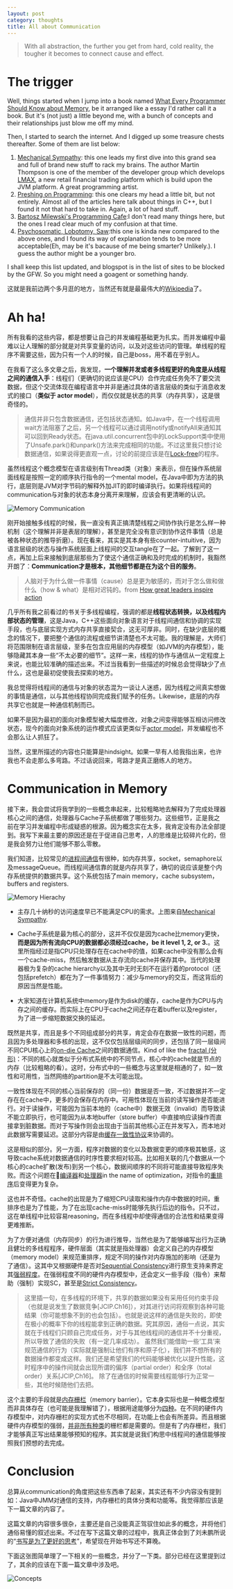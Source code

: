```yaml
---
layout: post
category: thoughts
title: All about Communication
---
```


> With all abstraction, the further you get from hard, cold reality, the tougher it becomes to connect cause and effect.

# The trigger

Well, things started when I jump into a book named [What Every Programmer Should Know about Memory][1], be it arranged like a essay I'd rather call it a book. But it's (not just) a little beyond me, with a bunch of concepts and their relationships just blow me off my mind.

Then, I started to search the internet. And I digged up some treasure chests thereafter. Some of them are list below:

 1. [Mechanical Sympathy][2]: this one leads my first dive into this grand sea and full of brand new stuff to rack my brains. The author Martin Thompson is one of the member of the developer group which develops [LMAX][3], a new retail financial trading platform which is build upon the JVM platform. A great programming artist.
 2. [Preshing on Programming][4]: this one clears my head a little bit, but not entirely. Almost all of the articles here talk about things in C++, but I found it not that hard to take in. Again, a lot of hard stuff.
 3. [Bartosz Milewski's Programming Cafe][5]:I don't read many things here, but the ones I read clear much of my confusion at that time.
 4. [Psychosomatic, Lobotomy, Saw][6]:this one is kinda new compared to the above ones, and I found its way of explanation tends to be more acceptable(Eh, may be it's bacause of me being smarter? Unlikely.). I guess the author might be a younger bro.
 
I shall keep this list updated, and blogspot is in the list of sites to be blocked by the GFW. So you might need a goagent or something handy.

这就是我前边两个多月逛的地方，当然还有就是最最伟大的[Wikipedia][7]了。

# Ah ha!

所有我看的这些内容，都是想要让自己的并发编程基础更为扎实。而并发编程中最难以让人理解的部分就是对共享变量的访问，以及对这些访问的管理。单线程的程序不需要这些，因为只有一个人的时候，自己是boss，用不着在乎别人。

在我看了这么多文章之后，我发现，**一个理解并发或者多线程更好的角度是从线程之间的通信入手**：线程们（更确切的说应该是CPU）合作完成任务免不了要交流数据，但这个交流体现在编程语言中并非是通过具体的语言层级的类似于消息收发式的接口（__类似于 actor  model__），而仅仅就是状态的共享（内存共享），这是很奇怪的。

> 通信并非只包含数据通信，还包括状态通知。如Java中，在一个线程调用wait方法阻塞了之后，另一个线程可以通过调用notify或notifyAll来通知其可以回到Ready状态。在java.util.concurrent包中的LockSupport类中使用了Unsafe.park()和unpark()方法来完成相同的功能。不过这里我只想讨论数据通信，如果说得更直观一点，讨论的前提应该是在[Lock-free][23]的程序。

虽然线程这个概念模型在语言级别有Thread类（对象）来表示，但在操作系统层面线程是按照一定的顺序执行指令的一个mental model，在Java中即为方法的执行，底层则是JVM对字节码的解释外加JIT的即时编译执行。如果将线程间的communication与对象的状态本身分离开来理解，应该会有更清晰的认识。

![Memory Communication][21]

刚开始接触多线程的时候，我一直没有真正搞清楚线程之间协作执行是怎么样一种机制（这个理解并非是表层的理解），甚至是完全没有意识到协作这件事情（总是被各种状态的推导折磨）。现在看来，其实是其本身有些counter-intuitive，因为语言层级的状态与操作系统层面上线程间的交互tangle在了一起。了解到了这一点，再加上后来接触到底层那些为了使这个通信正确和及时完成的机制时，我豁然开朗了：**Communication才是根本，其他细节都是在为这个目的服务**。

> 人脑对于为什么做一件事情（cause）总是更为敏感的，而对于怎么做和做什么（how & what）是相对迟钝的。from [How great leaders inspire action][8]

几乎所有我之前看过的书关于多线程编程，强调的都是**线程状态转换，以及线程内部状态的管理**，这是Java，C++这些面向对象语言对于线程间通信和协调的实现手段，也与底层实现方式内存共享直接契合，这无可厚非。同时，在缺少底层的概念的情况下，要把整个通信的流程或细节讲清楚也不太可能。我的理解是，大师们将范围限制在语言层级，至多在包含应用层的内存模型（如JVM的内存模型），能够隐藏其本身一些“不太必要的细节”。这样一来，线程的协作与通信从一定程度上来说，也能比较准确的描述出来。不过当我看到一些描述的时候总会觉得缺少了点什么，这也是最初促使我去探索的地方。

我总觉得将线程间的通信与对象的状态混为一谈让人迷惑，因为线程之间真实想做的事情是通信，以与其他线程协同完成我们赋予的任务。Likewise，底层的内存共享它也就是一种通信机制而已。

如果不是因为最初的面向对象模型被大幅度修改，对象之间变得能够互相访问修改状态，现今的面向对象系统的运作模式应该更类似于[actor model][17]，并发编程也不会那么让人抓狂了。

当然，这里所描述的内容也只能算是hindsight。如果一早有人给我指出来，也许我也不会走那么多弯路。不过话说回来，弯路才是真正磨练人的地方。

# Communication in Memory

接下来，我会尝试将我学到的一些概念串起来，比较粗略地去解释为了完成处理器核心之间的通信，处理器与Cache子系统都做了哪些努力。这些细节，正是我之前在学习并发编程中形成疑惑的根源。因为概念实在太多，我肯定没有办法全部提到。我写下来最主要的原因还是在于促进自己思考，人的思维是比较碎片化的，但是我会努力让他们能够不那么零散。

我们知道，比较常见的[进程间通信][9]有很种，如内存共享，socket，semaphore以及messageQueue。而线程间通信靠的就是内存共享了，确切的说应该是整个内存系统提供的数据共享。这个系统包括了main memory，cache subsystem，buffers and registers.

![Memory Hierachy][11]

* 主存几十纳秒的访问速度早已不能满足CPU的需求。上图来自[Mechanical Sympathy][25].

* Cache子系统是最为核心的部分，这并不仅仅是因为cache比memory更快，**而是因为所有流向CPU的数据都必须经过cache，be it level 1, 2, or 3.**。这里所指经过是指CPU只处理存在在cache中的值，如果cache中没有那么会有一个cache-miss，然后触发数据从主存流向cache并保存其中。当代的处理器极为复杂的cache hierarchy以及其中无时无刻不在运行着的protocol（还包括prefetch）都在为了一件事情努力：减少与memory的交互，而这背后的原因当然是性能。
 
* 大家知道在计算机系统中memory是作为disk的缓存，cache是作为CPU与内存之间的缓存。而实际上在CPU于cache之间还存在着buffer以及register，为了进一步缩短数据交换的延迟。

既然是共享，而且是多个不同组成部分的共享，肯定会存在数据一致性的问题，而且因为多处理器和多核的出现，这不仅仅包括层级间的同步，还包括了同一层级间不同CPU核心上的[on-die Cache][10]之间的数据通信。Kind of like the [fractal (分形)][12]：不同的核心就类似于分布式系统中的不同节点，核心中的cache就是节点的内存（比较粗略的看）。这时，分布式中的一些概念与这里就是相通的了，如一致性和可用性，当然网络的partition是不太可能出现。

一致性体现在不同的核心当前保存的（同一份）数据是否一致，不过数据并不一定存在在cache中，更多的会保存在内存中。可用性体现在当前的读写操作是否能进行。对于读操作，可能因为当前本地的（cache中）数据无效（invalid）而导致读不能立即执行，也可能因为从本地buffer（store buffer）中直接响应读操作而直接拿到脏数据。而对于写操作则会出现由于当前其他核心正在并发写入，而本地对此数据写需要延迟。这部分内容是由[缓存一致性协议][13]来协调的。

这是相似的部分。另一方面，程序对数据的变化以及数据变更的顺序极其敏感，这导致cache系统对数据通信的时序性要求相对较高。比如相关联的几个数据从一个核心的cache扩散(发布)到另一个核心，数据间顺序的不同将可能直接导致程序失败。而这个问题在[编译器][27]和[处理器][26]in the name of optimization，对指令的[重排序][10]后变得更为复杂。

这也并不奇怪。cache的出现是为了缩短CPU读取和操作内存中数据的时间，重排序也是为了性能，为了在出现cache-miss时能够先执行后边的指令。只不过，这在单线程中比较容易reasoning，而在多线程中却使得通信的合法性和结果变得更难推断。

为了方便对通信（内存同步）的行为进行推导，当然也是为了能够编写出行为正确且健壮的多线程程序，硬件层面（其实就是指处理器）会定义自己的内存模型（memory model）来规范重排序，规定不同的操作对内存施加的影响（还是为了通信）。这其中又根据硬件是否对[Sequential Consistency][14]进行原生支持来界定其[强弱程度][22]。在强弱程度不同的硬件内存模型中，还会定义一些手段（指令）来帮助（强制）实现SC，甚至是[Strict Consistency][15]。

> 这里插一句，在多线程的环境下，共享的数据如果没有采用任何约束手段（也就是说发生了数据竞争[JCIP.Ch16]），对其进行访问将观察到各种可能结果（你可能想象不到的也会包括）。也就是说这样的通信是失败的，即使在极小的概率下你的线程能拿到正确的数据。究其原因，通俗一点说，其实就在于线程们只顾自己完成任务，对于与其他线程间的通信并不十分重视，所以导致了通信的失败（有一定几率成功）。
> 虽然我们能借助一些‘工具’来规范通信的行为（实际就是强制让他们有序和原子化），我们并不想所有的数据操作都变成这样。我们还是希望我们的代码能够被优化以提升性能，这时程序中的操作间就会出现所谓的偏序（partial order）和全序（total order）关系[JCIP,Ch16]。
> 除了在通信的时候需要线程能够行为正常一些，其他时候随他们去把。

这个主要的手段就是[内存栅栏][16]（memory barrier）。它本身实际也是一种概念模型而非具体存在（也可能是我理解错了），根据用途能够分为[四种][18]。在不同的硬件内存模型中，对内存栅栏的实现方式也不尽相同，在功能上也会有所差异。而且根据硬件内存模型的强弱，[并非所有种类][19]的栅栏都是需要的。但是有了内存栅栏，我们才能够真正写出结果能够预知的程序。其实就是说我们构思中线程间的通信能够按照我们预想的去完成。

# Conclusion

总算从communication的角度把这些东西串了起来，其实还有不少内容没有提到如：Java中JMM对通信的支持，内存栅栏的具体分类和功能等。我觉得那应该是下一篇文章的内容了。

这篇文章的内容很多很杂，主要还是自己没能真正驾驭住如此多的概念，并将他们通俗易懂的叙述出来。不过在写下这篇文章的过程中，我真正体会到了刘未鹏所说的“[书写是为了更好的思考][24]”，希望现在开始书写还不算晚。

下面这张图简单理了一下相关的一些概念，并分了一下类。部分已经在这里提到过了，其余的应该在下面一篇文章中涉及吧。

![Concepts][20]


[1]:http://people.freebsd.org/~lstewart/articles/cpumemory.pdf
[2]:http://mechanical-sympathy.blogspot.com/
[3]:http://martinfowler.com/articles/lmax.html
[4]:http://preshing.com/
[5]:artoszmilewski.com/
[6]:http://psy-lob-saw.blogspot.com/
[7]:http://www.wikipedia.org/
[8]:http://www.ted.com/talks/simon_sinek_how_great_leaders_inspire_action.html
[9]:http://en.wikipedia.org/wiki/Inter-process_communication#Main_IPC_methodsP
[10]:http://en.wikipedia.org/wiki/Cpu_cache#Multi-level_caches
[11]:/pic/memory_hierachy.png
[12]:http://en.wikipedia.org/wiki/Fractal
[13]:http://en.wikipedia.org/wiki/Cache_coherency
[14]:http://en.wikipedia.org/wiki/Sequential_consistency
[15]:http://en.wikipedia.org/wiki/Strict_consistency
[16]:http://en.wikipedia.org/wiki/Memory_barrier
[17]:http://en.wikipedia.org/wiki/Actor_model
[18]:http://preshing.com/20120710/memory-barriers-are-like-source-control-operations/
[19]:http://www.cs.umd.edu/~pugh/java/memoryModel/jsr-133-faq.html "JSR 133 (Java Memory Model) FAQ"
[20]:/pic/concepts.jpg
[21]:/pic/memory_communication.jpg
[22]:http://preshing.com/20120930/weak-vs-strong-memory-models/
[23]:http://preshing.com/20120612/an-introduction-to-lock-free-programming/
[24]:http://mindhacks.cn/2009/02/09/writing-is-better-thinking/
[25]:http://mechanical-sympathy.blogspot.co.uk/2013/02/cpu-cache-flushing-fallacy.html
[26]:http://preshing.com/20120515/memory-reordering-caught-in-the-act/
[27]:http://preshing.com/20120625/memory-ordering-at-compile-time/
